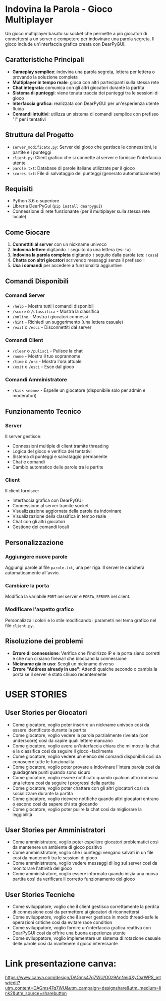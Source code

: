 # Indovina la Parola - Gioco Multiplayer

Un gioco multiplayer basato su socket che permette a più giocatori di connettersi a un server e competere per indovinare una parola segreta. Il gioco include un'interfaccia grafica creata con DearPyGUI.

## Caratteristiche Principali

- **Gameplay semplice**: indovina una parola segreta, lettera per lettera o provando la soluzione completa
- **Multiplayer in tempo reale**: gioca con altri partecipanti sulla stessa rete
- **Chat integrata**: comunica con gli altri giocatori durante la partita
- **Sistema di punteggi**: viene tenuta traccia dei punteggi tra le sessioni di gioco
- **Interfaccia grafica**: realizzata con DearPyGUI per un'esperienza utente fluida
- **Comandi intuitivi**: utilizza un sistema di comandi semplice con prefisso "!" per i tentativi

## Struttura del Progetto

- `server_modificato.py`: Server del gioco che gestisce le connessioni, le partite e i punteggi
- `client.py`: Client grafico che si connette al server e fornisce l'interfaccia utente
- `parole.txt`: Database di parole italiane utilizzate per il gioco
- `scores.txt`: File di salvataggio dei punteggi (generato automaticamente)

## Requisiti

- Python 3.6 o superiore
- Libreria DearPyGui (`pip install dearpygui`)
- Connessione di rete funzionante (per il multiplayer sulla stessa rete locale)

## Come Giocare

1. **Connettiti al server** con un nickname univoco
2. **Indovina lettere** digitando `!` seguito da una lettera (es: `!a`)
3. **Indovina la parola completa** digitando `!` seguito dalla parola (es: `!casa`)
4. **Chatta con altri giocatori** scrivendo messaggi senza il prefisso `!`
5. **Usa i comandi** per accedere a funzionalità aggiuntive

## Comandi Disponibili

### Comandi Server
- `/help` - Mostra tutti i comandi disponibili
- `/score` o `/classifica` - Mostra la classifica
- `/online` - Mostra i giocatori connessi
- `/hint` - Richiedi un suggerimento (una lettera casuale)
- `/exit` o `/esci` - Disconnettiti dal server

### Comandi Client
- `/clear` o `/pulisci` - Pulisce la chat
- `/nome` - Mostra il tuo soprannome
- `/time` o `/ora` - Mostra l'ora attuale
- `/exit` o `/esci` - Esce dal gioco

### Comandi Amministratore
- `/kick <nome>` - Espelle un giocatore (disponibile solo per admin e moderatori)

## Funzionamento Tecnico

### Server

Il server gestisce:
- Connessioni multiple di client tramite threading
- Logica del gioco e verifica dei tentativi
- Sistema di punteggi e salvataggio permanente
- Chat e comandi
- Cambio automatico delle parole tra le partite

### Client

Il client fornisce:
- Interfaccia grafica con DearPyGUI
- Connessione al server tramite socket
- Visualizzazione aggiornata della parola da indovinare
- Visualizzazione della classifica in tempo reale
- Chat con gli altri giocatori
- Gestione dei comandi locali

## Personalizzazione

### Aggiungere nuove parole
Aggiungi parole al file `parole.txt`, una per riga. Il server le caricherà automaticamente all'avvio.

### Cambiare la porta
Modifica la variabile `PORT` nel server e `PORTA_SERVER` nel client.

### Modificare l'aspetto grafico
Personalizza i colori e lo stile modificando i parametri nel tema grafico nel file `client.py`.

## Risoluzione dei problemi

- **Errore di connessione**: Verifica che l'indirizzo IP e la porta siano corretti e che non ci siano firewall che bloccano la connessione
- **Nickname già in uso**: Scegli un nickname diverso
- **Errore "Address already in use"**: Attendi qualche secondo o cambia la porta se il server è stato chiuso recentemente

# USER STORIES

## User Stories per Giocatori

- Come giocatore, voglio poter inserire un nickname univoco così da essere identificato durante la partita
- Come giocatore, voglio vedere la parola parzialmente rivelata (con underscore) così da capire quali lettere mancano
- Come giocatore, voglio avere un'interfaccia chiara che mi mostri la chat e la classifica così da seguire il gioco -facilmente
- Come giocatore, voglio vedere un elenco dei comandi disponibili così da conoscere tutte le funzionalità
- Come giocatore, voglio poter provare a indovinare l'intera parola così da guadagnare punti quando sono sicuro
- Come giocatore, voglio essere notificato quando qualcun altro indovina una lettera così da seguire i progressi della partita
- Come giocatore, voglio poter chattare con gli altri giocatori così da socializzare durante la partita
- Come giocatore, voglio ricevere notifiche quando altri giocatori entrano o escono così da sapere chi sta giocando
- Come giocatore, voglio poter pulire la chat così da migliorare la leggibilità


## User Stories per Amministratori

- Come amministratore, voglio poter espellere giocatori problematici così da mantenere un ambiente di gioco positivo
- Come amministratore, voglio che i punteggi vengano salvati in un file così da mantenerli tra le sessioni di gioco
- Come amministratore, voglio vedere messaggi di log sul server così da monitorare l'attività del gioco
- Come amministratore, voglio essere informato quando inizia una nuova partita così da verificare il corretto funzionamento del gioco

## User Stories Tecniche

- Come sviluppatore, voglio che il client gestisca correttamente la perdita di connessione così da permettere ai giocatori di riconnettersi
- Come sviluppatore, voglio che il server gestisca in modo thread-safe le operazioni critiche così da evitare race condition
- Come sviluppatore, voglio fornire un'interfaccia grafica reattiva con DearPyGUI così da offrire una buona esperienza utente
- Come sviluppatore, voglio implementare un sistema di rotazione casuale delle parole così da mantenere il gioco interessante

# Link presentazione canva: 

https://www.canva.com/design/DAGms47q7WU/O0z9AnNej4XyCsrWPS_mtw/edit?utm_content=DAGms47q7WU&utm_campaign=designshare&utm_medium=link2&utm_source=sharebutton




